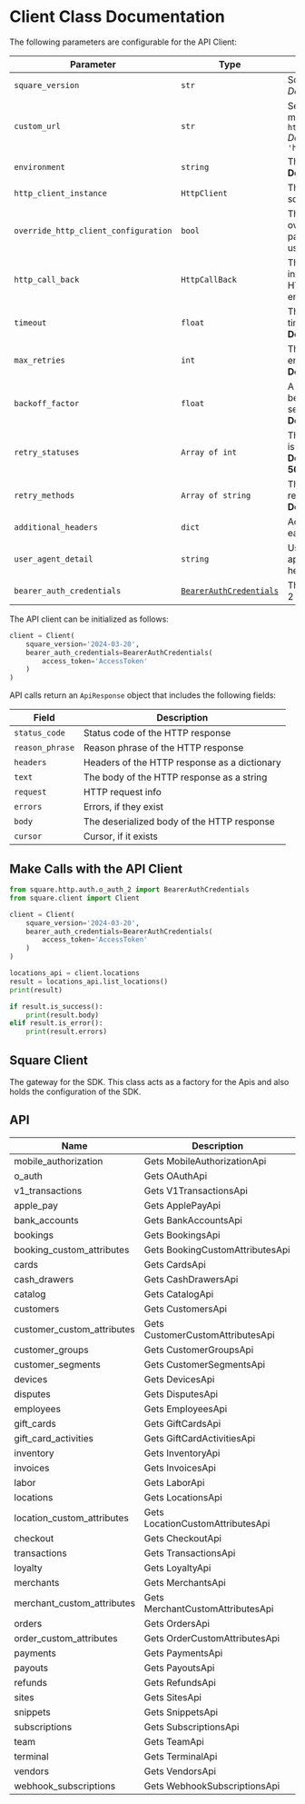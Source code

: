 
# Client Class Documentation

The following parameters are configurable for the API Client:

| Parameter | Type | Description |
|  --- | --- | --- |
| `square_version` | `str` | Square Connect API versions<br>*Default*: `'2024-03-20'` |
| `custom_url` | `str` | Sets the base URL requests are made to. Defaults to `https://connect.squareup.com`<br>*Default*: `'https://connect.squareup.com'` |
| `environment` | `string` | The API environment. <br> **Default: `production`** |
| `http_client_instance` | `HttpClient` | The Http Client passed from the sdk user for making requests |
| `override_http_client_configuration` | `bool` | The value which determines to override properties of the passed Http Client from the sdk user |
| `http_call_back` | `HttpCallBack` | The callback value that is invoked before and after an HTTP call is made to an endpoint |
| `timeout` | `float` | The value to use for connection timeout. <br> **Default: 60** |
| `max_retries` | `int` | The number of times to retry an endpoint call if it fails. <br> **Default: 0** |
| `backoff_factor` | `float` | A backoff factor to apply between attempts after the second try. <br> **Default: 2** |
| `retry_statuses` | `Array of int` | The http statuses on which retry is to be done. <br> **Default: [408, 413, 429, 500, 502, 503, 504, 521, 522, 524]** |
| `retry_methods` | `Array of string` | The http methods on which retry is to be done. <br> **Default: ['GET', 'PUT']** |
| `additional_headers` | `dict` | Additional headers to add to each API request |
| `user_agent_detail` | `string` | User agent detail, to be appended with user-agent header. |
| `bearer_auth_credentials` | [`BearerAuthCredentials`](auth/oauth-2-bearer-token.md) | The credential object for OAuth 2 Bearer token |

The API client can be initialized as follows:

```python
client = Client(
    square_version='2024-03-20',
    bearer_auth_credentials=BearerAuthCredentials(
        access_token='AccessToken'
    )
)
```

API calls return an `ApiResponse` object that includes the following fields:

| Field | Description |
|  --- | --- |
| `status_code` | Status code of the HTTP response |
| `reason_phrase` | Reason phrase of the HTTP response |
| `headers` | Headers of the HTTP response as a dictionary |
| `text` | The body of the HTTP response as a string |
| `request` | HTTP request info |
| `errors` | Errors, if they exist |
| `body` | The deserialized body of the HTTP response |
| `cursor` | Cursor, if it exists |

## Make Calls with the API Client

```python
from square.http.auth.o_auth_2 import BearerAuthCredentials
from square.client import Client

client = Client(
    square_version='2024-03-20',
    bearer_auth_credentials=BearerAuthCredentials(
        access_token='AccessToken'
    )
)

locations_api = client.locations
result = locations_api.list_locations()
print(result)

if result.is_success():
    print(result.body)
elif result.is_error():
    print(result.errors)
```

## Square Client

The gateway for the SDK. This class acts as a factory for the Apis and also holds the configuration of the SDK.

## API

| Name | Description |
|  --- | --- |
| mobile_authorization | Gets MobileAuthorizationApi |
| o_auth | Gets OAuthApi |
| v1_transactions | Gets V1TransactionsApi |
| apple_pay | Gets ApplePayApi |
| bank_accounts | Gets BankAccountsApi |
| bookings | Gets BookingsApi |
| booking_custom_attributes | Gets BookingCustomAttributesApi |
| cards | Gets CardsApi |
| cash_drawers | Gets CashDrawersApi |
| catalog | Gets CatalogApi |
| customers | Gets CustomersApi |
| customer_custom_attributes | Gets CustomerCustomAttributesApi |
| customer_groups | Gets CustomerGroupsApi |
| customer_segments | Gets CustomerSegmentsApi |
| devices | Gets DevicesApi |
| disputes | Gets DisputesApi |
| employees | Gets EmployeesApi |
| gift_cards | Gets GiftCardsApi |
| gift_card_activities | Gets GiftCardActivitiesApi |
| inventory | Gets InventoryApi |
| invoices | Gets InvoicesApi |
| labor | Gets LaborApi |
| locations | Gets LocationsApi |
| location_custom_attributes | Gets LocationCustomAttributesApi |
| checkout | Gets CheckoutApi |
| transactions | Gets TransactionsApi |
| loyalty | Gets LoyaltyApi |
| merchants | Gets MerchantsApi |
| merchant_custom_attributes | Gets MerchantCustomAttributesApi |
| orders | Gets OrdersApi |
| order_custom_attributes | Gets OrderCustomAttributesApi |
| payments | Gets PaymentsApi |
| payouts | Gets PayoutsApi |
| refunds | Gets RefundsApi |
| sites | Gets SitesApi |
| snippets | Gets SnippetsApi |
| subscriptions | Gets SubscriptionsApi |
| team | Gets TeamApi |
| terminal | Gets TerminalApi |
| vendors | Gets VendorsApi |
| webhook_subscriptions | Gets WebhookSubscriptionsApi |

